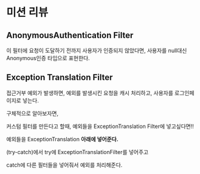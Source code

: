 # 미션 리뷰

## AnonymousAuthentication Filter

이 필터에 요청이 도달하기 전까지 사용자가 인증되지 않았다면, 사용자를 null대신 Anonymous인증 타입으로 표현한다.

## Exception Translation Filter

접근거부 예외가 발생하면, 예외를 발생시킨 요청을 캐시 처리하고, 사용자를 로그인페이지로 넣는다.

구체적으로 알아보자면,

커스텀 필터를 만든다고 할때, 예외들을 ExceptionTranslation Filter에 넣고싶다면!!

예외들을 ExceptionTranslation **아래에 넣어준다.**

(try-catch)에서 try에 ExceptionTranslationFilter를 넣어주고

catch에 다른 필터들을 넣어줘서 예외를 처리해준다.